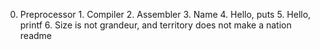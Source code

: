 0. Preprocessor 1. Compiler 2. Assembler 3. Name 4. Hello, puts 5. Hello, printf 6. Size is not grandeur, and territory does not make a nation readme
